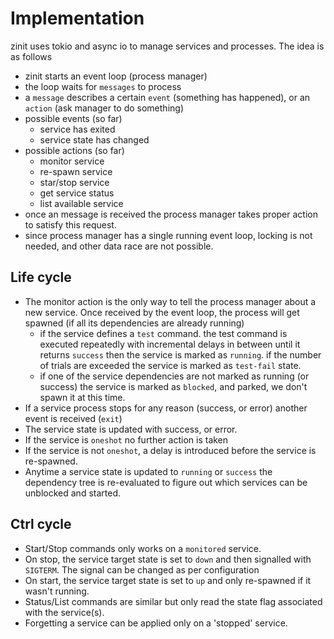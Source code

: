 # Implementation
zinit uses tokio and async io to manage services and processes. The idea is as follows

- zinit starts an event loop (process manager)
- the loop waits for `messages` to process
- a `message` describes a certain `event` (something has happened), or an `action` (ask manager to do something)
- possible events (so far) 
  - service has exited 
  - service state has changed
- possible actions (so far)
  - monitor service
  - re-spawn service
  - star/stop service
  - get service status
  - list available service
- once an message is received the process manager takes proper action to satisfy this request.
- since process manager has a single running event loop, locking is not needed, and other data race are not possible.

## Life cycle
- The monitor action is the only way to tell the process manager about a new service. Once received by the event loop, the process will get spawned (if all its dependencies are already running)
  - if the service defines a `test` command. the test command is executed repeatedly with incremental delays in between until it returns `success` then the service is marked as `running`. if the number of trials are exceeded the service is marked as `test-fail` state.
  - if one of the service dependencies are not marked as running (or success) the service is marked as `blocked`, and parked, we don't spawn it at this time.
- If a service process stops for any reason (success, or error) another event is received (`exit`)
- The service state is updated with success, or error.
- If the service is `oneshot` no further action is taken 
- If the service is not `oneshot`, a delay is introduced before the service is re-spawned.
- Anytime a service state is updated to `running` or `success` the dependency tree is re-evaluated to figure out which services can be unblocked and started.

## Ctrl cycle
- Start/Stop commands only works on a `monitored` service.
- On stop, the service target state is set to `down` and then signalled with `SIGTERM`. The signal can be changed as per configuration
- On start, the service target state is set to `up` and only re-spawned if it wasn't running.
- Status/List commands are similar but only read the state flag associated with the service(s).
- Forgetting a service can be applied only on a 'stopped' service.
